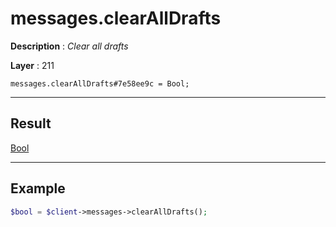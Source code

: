 # messages.clearAllDrafts

**Description** : *Clear all drafts*

**Layer** : 211

```tl
messages.clearAllDrafts#7e58ee9c = Bool;
```

---

## Result

[Bool](type/Bool)

---

## Example

```php
$bool = $client->messages->clearAllDrafts();
```
